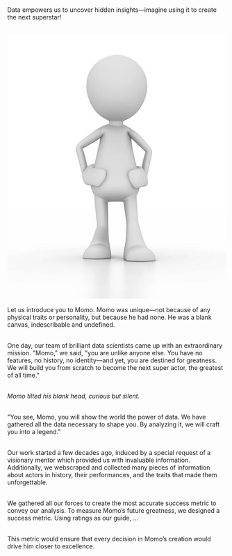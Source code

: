 <br>

Data empowers us to uncover hidden insights—imagine using it to create the next superstar!<br><br>

<div style="text-align: center;">
  <img src="assets/media/bonhomme.jpg" alt="bonhomme" class="intro-bonhomme">
</div>

Let us introduce you to Momo. Momo was unique—not because of any physical traits or personality, but because he had none. He was a blank canvas, indescribable and undefined.<br><br>

One day, our team of brilliant data scientists came up with an extraordinary mission. "Momo," we said, "you are unlike anyone else. You have no features, no history, no identity—and yet, you are destined for greatness. We will build you from scratch to become the next super actor, the greatest of all time."<br><br>

*Momo tilted his blank head, curious but silent.* <br><br>

"You see, Momo, you will show the world the power of data. We have gathered all the data necessary to shape you. By analyzing it, we will craft you into a legend."<br><br>

Our work started a few decades ago, induced by a special request of a visionary mentor which provided us with invaluable information. Additionally, we webscraped and collected many pieces of information about actors in history, their performances, and the traits that made them unforgettable.<br><br>

We gathered all our forces to create the most accurate success metric to convey our analysis. To measure Momo’s future greatness, we designed a success metric. Using ratings as our guide, …<br><br>

This metric would ensure that every decision in Momo’s creation would drive him closer to excellence.